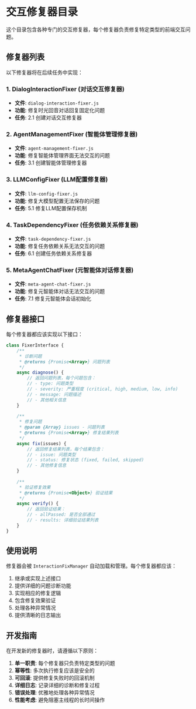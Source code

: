 # 交互修复器目录

这个目录包含各种专门的交互修复器，每个修复器负责修复特定类型的前端交互问题。

## 修复器列表

以下修复器将在后续任务中实现：

### 1. DialogInteractionFixer (对话交互修复器)
- **文件**: `dialog-interaction-fixer.js`
- **功能**: 修复时光回音对话回复固定化问题
- **任务**: 2.1 创建对话交互修复器

### 2. AgentManagementFixer (智能体管理修复器)
- **文件**: `agent-management-fixer.js`
- **功能**: 修复智能体管理界面无法交互的问题
- **任务**: 3.1 创建智能体管理修复器

### 3. LLMConfigFixer (LLM配置修复器)
- **文件**: `llm-config-fixer.js`
- **功能**: 修复大模型配置无法保存的问题
- **任务**: 5.1 修复LLM配置保存机制

### 4. TaskDependencyFixer (任务依赖关系修复器)
- **文件**: `task-dependency-fixer.js`
- **功能**: 修复任务依赖关系无法交互的问题
- **任务**: 6.1 创建任务依赖关系修复器

### 5. MetaAgentChatFixer (元智能体对话修复器)
- **文件**: `meta-agent-chat-fixer.js`
- **功能**: 修复元智能体对话无法交互的问题
- **任务**: 7.1 修复元智能体会话初始化

## 修复器接口

每个修复器都应该实现以下接口：

```javascript
class FixerInterface {
    /**
     * 诊断问题
     * @returns {Promise<Array>} 问题列表
     */
    async diagnose() {
        // 返回问题列表，每个问题包含：
        // - type: 问题类型
        // - severity: 严重程度 (critical, high, medium, low, info)
        // - message: 问题描述
        // - 其他相关信息
    }
    
    /**
     * 修复问题
     * @param {Array} issues - 问题列表
     * @returns {Promise<Array>} 修复结果列表
     */
    async fix(issues) {
        // 返回修复结果列表，每个结果包含：
        // - issue: 问题类型
        // - status: 修复状态 (fixed, failed, skipped)
        // - 其他修复信息
    }
    
    /**
     * 验证修复效果
     * @returns {Promise<Object>} 验证结果
     */
    async verify() {
        // 返回验证结果：
        // - allPassed: 是否全部通过
        // - results: 详细验证结果列表
    }
}
```

## 使用说明

修复器会被 `InteractionFixManager` 自动加载和管理。每个修复器都应该：

1. 继承或实现上述接口
2. 提供详细的问题诊断功能
3. 实现相应的修复逻辑
4. 包含修复效果验证
5. 处理各种异常情况
6. 提供清晰的日志输出

## 开发指南

在开发新的修复器时，请遵循以下原则：

1. **单一职责**: 每个修复器只负责特定类型的问题
2. **幂等性**: 多次执行修复应该是安全的
3. **可回滚**: 提供修复失败时的回滚机制
4. **详细日志**: 记录详细的诊断和修复过程
5. **错误处理**: 优雅地处理各种异常情况
6. **性能考虑**: 避免阻塞主线程的长时间操作
